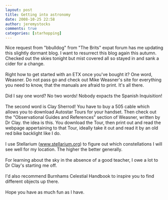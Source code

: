 ```yaml
---
layout: post
title: Getting into astronomy
date: 2008-10-25 22:58
author: jeremystocks
comments: true
categories: [starhopping]
---
```

Nice request from "bbulldog" from "The Brits" expat forum has me updating this slightly dormant blog. I want to resurrect this blog again this autumn. Checked out the skies tonight but mist covered all so stayed in and sank a cider for a change.<br /><br />Right how to get started with an ETX once you've bought it? One word, Weasner. Do not pass go and check out Mike Weasner's site for everything you need to know, that the manuals are afraid to print. It's all there.<br /><br />Did I say one word? No two words! Nobody expacts the Spanish Inquisition!<br /><br />The second word is Clay Sherrod! You have to buy a 505 cable which allows you to download Autostar Tours for your handset. Then check out the "Observational Guides and References" section of Weasner, written by Dr Clay. the idea is this. You download the Tour, then print out and read the webpage appertaining to that Tour, ideally take it out and read it by an old red bike backlight like I do.<br /><br />I use Stellarium (www.stellarium.org) to figure out which constellations I will see well for my location. The higher the better generally.<br /><br />For learning about the sky in the absence of a good teacher, I owe a lot to Dr Clay's starting me off. <br /><br />I'd also recommend Burnhams Celestial Handbook to inspire you to find different objects up there.<br /><br />Hope you have as much fun as I have.
